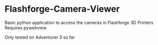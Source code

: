 # Flashforge-Camera-Viewer
 Basic python application to access the cameras in Flashforge 3D Printers
 Requires pywebview

 Only tested on Adventurer 3 so far

